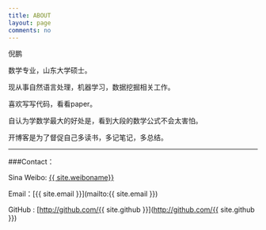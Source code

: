 ```yaml
---
title: ABOUT
layout: page
comments: no
---
```


倪鹏

数学专业，山东大学硕士。

现从事自然语言处理，机器学习，数据挖掘相关工作。

喜欢写写代码，看看paper。

自认为学数学最大的好处是，看到大段的数学公式不会太害怕。


开博客是为了督促自己多读书，多记笔记，多总结。

<!--
<p>我叫倪鹏，学了七年数学，曾经想从事科研的伟大的工作。毕业后转行做机
器学习，自然语言处理，数据挖掘相关工作，晃荡在互联网行业大潮中，希望通
过一项很牛的技术，做一件很牛的事</p>
<p>目前从事自然语言处理，机器学习，数据挖掘相关工作。</p>
<p>工作经验一年，喜欢专研各种算法理论。主要用python，emacs，在写代码方面还是初学者，争取补强计算机方面知识。</p>
<p>开这个博客是想督促自己学习编程和实践，补强不足，增加战斗力。
努力吧，为了自己！</p>

-->
----

###Contact：

Sina Weibo: [{{ site.weiboname}}]( http://weibo.com/{{site.weiboid}})

Email：[{{ site.email }}](mailto:{{ site.email }})

GitHub : [http://github.com/{{ site.github }}](http://github.com/{{ site.github }})
